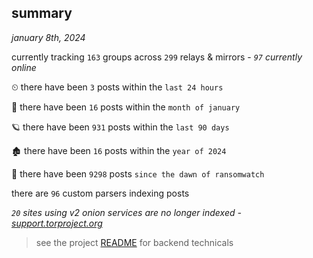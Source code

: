 
## summary
_january 8th, 2024_

currently tracking `163` groups across `299` relays & mirrors - _`97` currently online_

⏲ there have been `3` posts within the `last 24 hours`

🦈 there have been `16` posts within the `month of january`

🪐 there have been `931` posts within the `last 90 days`

🏚 there have been `16` posts within the `year of 2024`

🦕 there have been `9298` posts `since the dawn of ransomwatch`

there are `96` custom parsers indexing posts

_`20` sites using v2 onion services are no longer indexed - [support.torproject.org](https://support.torproject.org/onionservices/v2-deprecation/)_

> see the project [README](https://github.com/joshhighet/ransomwatch#ransomwatch--) for backend technicals
